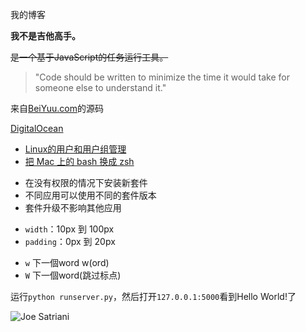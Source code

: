 

我的博客

**我不是吉他高手。**

<del>是一个基于JavaScript的任务运行工具。</del>

> "Code should be written to minimize the time it would take for someone else to understand it."

来自[BeiYuu.com](http://beiyuu.com)的源码

[DigitalOcean][DO]

[DO]: https://www.digitalocean.com/?refcode=f95f7297ed94 "DigitalOcean"

<ul>
  <li><a href="http://www.chinaunix.net/old_jh/4/438660.html" target="_blank" class="external">Linux的用户和用户组管理</a></li>
  <li><a href="http://sofish.de/1685" target="_blank" class="external">把 Mac 上的 bash 换成 zsh</a></li>
</ul>


<ul>
  <li>在没有权限的情况下安装新套件</li>
  <li>不同应用可以使用不同的套件版本</li>
  <li>套件升级不影响其他应用</li>
</ul>

<ul>
    <li><code>width</code>：10px 到 100px</li>
    <li><code>padding</code>：0px 到 20px</li>
</ul>

- `w` 下一個word w(ord)
- `W` 下一個word(跳过标点)

运行`python runserver.py`，然后打开`127.0.0.1:5000`看到Hello World!了

![Joe Satriani](/images/guitarmaterial/joesatriani.jpg)

